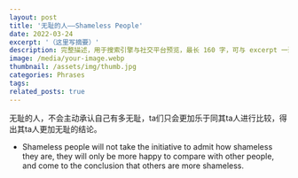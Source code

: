 ```yaml
---
layout: post
title: '无耻的人——Shameless People'
date: 2022-03-24
excerpt: '（这里写摘要）'
description: 完整描述，用于搜索引擎与社交平台预览，最长 160 字，可与 excerpt 一致
image: /media/your-image.webp
thumbnail: /assets/img/thumb.jpg
categories: Phrases
tags: 
related_posts: true
---
```


无耻的人，不会主动承认自己有多无耻，ta们只会更加乐于同其ta人进行比较，得出其ta人更加无耻的结论。

- Shameless people will not take the initiative to admit how shameless they are, they will only be more happy to compare with other people, and come to the conclusion that others are more shameless.